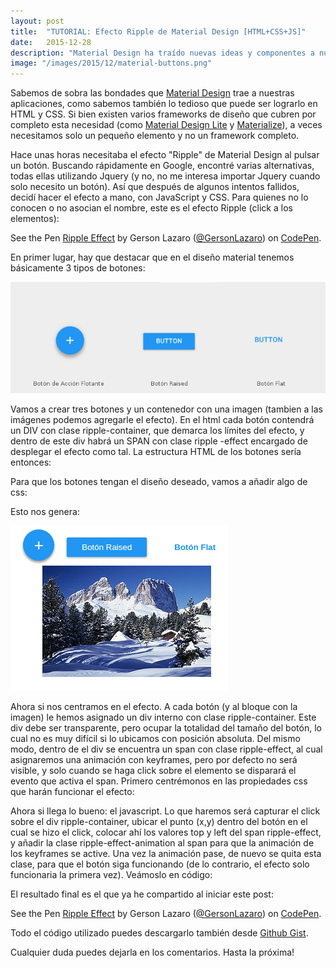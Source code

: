 ```yaml
---
layout: post
title:  "TUTORIAL: Efecto Ripple de Material Design [HTML+CSS+JS]"
date:   2015-12-28
description: "Material Design ha traído nuevas ideas y componentes a nuestros diseños. El efecto Ripple es uno de los mas vistosos, y muy facil de lograr."
image: "/images/2015/12/material-buttons.png"
---
```


Sabemos de sobra las bondades que <a href="https://www.google.com/design/spec/material-design/introduction.html" target="_blank">Material Design</a> trae a nuestras aplicaciones, como sabemos también lo tedioso que puede ser lograrlo en HTML y CSS. Si bien existen varios frameworks de diseño que cubren por completo esta necesidad (como <a href="http://getmdl.io" target="_blank">Material Design Lite</a> y <a href="http://materializecss.com/" target="_blank">Materialize</a>), a veces necesitamos solo un pequeño elemento y no un framework completo. 

Hace unas horas necesitaba el efecto "Ripple" de Material Design al pulsar un botón. Buscando rápidamente en Google, encontré varias alternativas, todas ellas utilizando Jquery (y no, no me interesa importar Jquery cuando solo necesito un botón). Así que después de algunos intentos fallidos, decidí hacer el efecto a mano, con JavaScript y CSS. Para quienes no lo conocen o no asocian el nombre, este es el efecto Ripple (click a los elementos): 
<p data-height="330" data-theme-id="0" data-slug-hash="gPwJRz" data-default-tab="result" data-user="GersonLazaro" class='codepen'>See the Pen <a href='http://codepen.io/GersonLazaro/pen/gPwJRz/'>Ripple Effect</a> by Gerson Lazaro (<a href='http://codepen.io/GersonLazaro'>@GersonLazaro</a>) on <a href='http://codepen.io'>CodePen</a>.</p>
<script async src="//assets.codepen.io/assets/embed/ei.js"></script>


En primer lugar, hay que destacar que en el diseño material tenemos básicamente 3 tipos de botones: 

<span class="image center">
  <img src="/images/2015/12/botones-material.png">
</span>

Vamos a crear tres botones y un contenedor con una imagen (tambien a las imágenes podemos agregarle el efecto). En el html cada botón contendrá un DIV con clase ripple-container, que demarca los límites del efecto, y dentro de este div habrá un SPAN con clase ripple -effect encargado de desplegar el efecto como tal. La estructura HTML de los botones sería entonces:

<script src="https://gist.github.com/GersonLazaro/7aa7ff9e6c23c28e1aef.js"></script>

Para que los botones tengan el diseño deseado, vamos a añadir algo de css:

<script src="https://gist.github.com/GersonLazaro/42d0e5c1c211c9f2005a.js"></script>

Esto nos genera:

<span class="image center">
  <img src="/images/2015/12/botones-material-1.png">
</span>

Ahora si nos centramos en el efecto. A cada botón (y al bloque con la imagen) le hemos asignado un div interno con clase ripple-container. Este div debe ser transparente, pero ocupar la totalidad del tamaño del botón, lo cual no es muy difícil si lo ubicamos con posición absoluta. Del mismo modo, dentro de el div se encuentra un span con clase ripple-effect, al cual asignaremos una animación con keyframes, pero por defecto no será visible, y solo cuando se haga click sobre el elemento se disparará el evento que activa el span. Primero centrémonos en las propiedades css que harán funcionar el efecto:

<script src="https://gist.github.com/GersonLazaro/43c1e9134689adc74e50.js"></script>

Ahora si llega lo bueno: el javascript. Lo que haremos será capturar el click sobre el div ripple-container, ubicar el punto (x,y) dentro del botón en el cual se hizo el click, colocar ahí los valores top y left del span ripple-effect, y añadir la clase ripple-effect-animation al span para que la animación de los keyframes se active. Una vez la animación pase, de nuevo se quita esta clase, para que el botón siga funcionando (de lo contrario, el efecto solo funcionaria la primera vez). Veámoslo en código:

<script src="https://gist.github.com/GersonLazaro/d31bdcc1eb9d62bdfde4.js"></script>


El resultado final es el que ya he compartido al iniciar este post:

<p data-height="330" data-theme-id="0" data-slug-hash="gPwJRz" data-default-tab="result" data-user="GersonLazaro" class='codepen'>See the Pen <a href='http://codepen.io/GersonLazaro/pen/gPwJRz/'>Ripple Effect</a> by Gerson Lazaro (<a href='http://codepen.io/GersonLazaro'>@GersonLazaro</a>) on <a href='http://codepen.io'>CodePen</a>.</p>
<script async src="//assets.codepen.io/assets/embed/ei.js"></script>

Todo el código utilizado puedes descargarlo también desde [Github Gist](https://gist.github.com/GersonLazaro/d32bcbe009a95d8f89b2).

Cualquier duda puedes dejarla en los comentarios. Hasta la próxima!